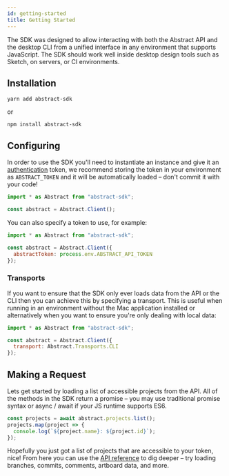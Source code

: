 ```yaml
---
id: getting-started
title: Getting Started
---
```


The SDK was designed to allow interacting with both the Abstract API and the desktop CLI from a unified interface in any environment that supports JavaScript. The SDK should work well inside desktop design tools such as Sketch, on servers, or CI environments.

## Installation

```
yarn add abstract-sdk
```

or

```
npm install abstract-sdk
```

## Configuring

In order to use the SDK you'll need to instantiate an instance and give it an [authentication](/docs/authentication) token, we recommend storing the token in your environment as `ABSTRACT_TOKEN` and it will be automatically loaded – don't commit it with your code!

```js
import * as Abstract from "abstract-sdk";

const abstract = Abstract.Client();
```

You can also specify a token to use, for example:

```js
import * as Abstract from "abstract-sdk";

const abstract = Abstract.Client({
  abstractToken: process.env.ABSTRACT_API_TOKEN
});
```

### Transports

If you want to ensure that the SDK only ever loads data from the API or the CLI then you can achieve this by specifying a transport. This is useful when running in an environment without the Mac application installed or alternatively when you want to ensure you're only dealing with local data:

```js
import * as Abstract from "abstract-sdk";

const abstract = Abstract.Client({
  transport: Abstract.Transports.CLI
});
```


## Making a Request

Lets get started by loading a list of accessible projects from the API. All of the methods in the SDK return a promise – you may use traditional promise syntax or async / await if your JS runtime supports ES6.

```js
const projects = await abstract.projects.list();
projects.map(project => {
  console.log(`${project.name}: ${project.id}`);
});
```

Hopefully you just got a list of projects that are accessible to your token, nice! From here you can use the [API reference](/docs/methods) to dig deeper – try loading branches, commits, comments, artboard data, and more.